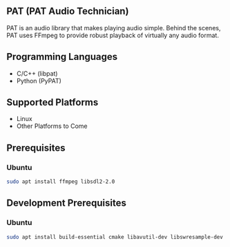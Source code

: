 ## PAT (PAT Audio Technician)
PAT is an audio library that makes playing audio simple. Behind the scenes, PAT uses FFmpeg to provide robust playback 
of virtually any audio format.

## Programming Languages
- C/C++ (libpat)
- Python (PyPAT)

## Supported Platforms
- Linux
- Other Platforms to Come

## Prerequisites
### Ubuntu
```bash
sudo apt install ffmpeg libsdl2-2.0
```

## Development Prerequisites
### Ubuntu
```bash
sudo apt install build-essential cmake libavutil-dev libswresample-dev libavcodec-dev libavformat-dev libswscale-dev libsdl2-dev
```


